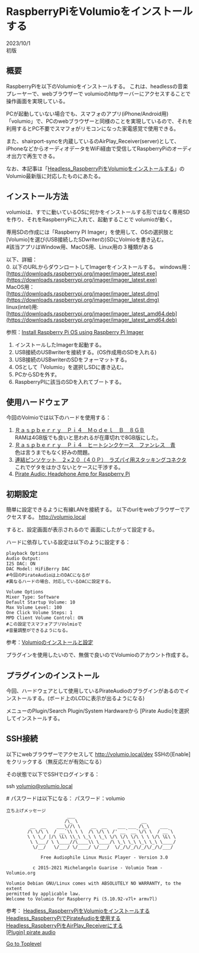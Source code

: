     
# RaspberryPiをVolumioをインストールする  

2023/10/1  
初版    
  
## 概要
RaspberryPiを以下のVolumioをインストールする。
これは、headlessの音楽プレーヤーで、webブラウザーで volumioのhttpサーバーにアクセスすることで操作画面を実現している。  

PCが起動していない場合でも、スマフォのアプリ(iPhone/Android用)「volumio」で、PCのwebブラウザーと同様のことを実現しているので、それを利用するとPC不要でスマフォがリモコンになった家電感覚で使用できる。  

また、shairport-syncを内蔵しているのAirPlay_Receiver(server)として、 iPhoneなどからオーディオデータをWiFi経由で受信してRaspberryPiのオーディオ出力で再生できる。  

なお、本記事は「[Headless_RaspberryPiをVolumioをインストールする](https://beta-notes.way-nifty.com/blog/2020/11/post-11c7cc.html)」のVolumio最新版に対応したものにあたる。 

## インストール方法
volumioは、すでに動いているOSに何かをインストールする形ではなく専用SDを作り、それをRaspberryPiに入れて、起動することで volumioが動く。

専用SDの作成には「Raspberry PI Imager」を使用して、OSの選択肢と[Volumio]を選び(USB接続したSDwriterの)SDにVolmioを書き込む。  
\#該当アプリはWindow用、MacOS用、Linux用の３種類がある　　

以下、詳細：  
0. 以下のURLからダウンロートしてImagerをインストールする。
windows用：    
[https://downloads.raspberrypi.org/imager/imager_latest.exe](https://downloads.raspberrypi.org/imager/imager_latest.exe)  
MacOS用：  
[https://downloads.raspberrypi.org/imager/imager_latest.dmg](https://downloads.raspberrypi.org/imager/imager_latest.dmg)  
linux(intel)用:  
[https://downloads.raspberrypi.org/imager/imager_latest_amd64.deb](https://downloads.raspberrypi.org/imager/imager_latest_amd64.deb)  

参照：[Install Raspberry Pi OS using Raspberry Pi Imager](https://www.raspberrypi.com/software/)  

1. インストールしたImagerを起動する。
1. USB接続のUSBwriterを接続する。(OS作成用のSDを入れる)
1. USB接続のUSBwriterのSDをフォーマットする。  
1. OSとして「Volumio」を選択しSDに書き込む。
1. PCからSDを外す。
1. RaspberryPIに該当のSDを入れてブートする。

## 使用ハードウェア
今回のVolmioでは以下のハードを使用する：  

1. [Ｒａｓｐｂｅｒｒｙ　Ｐｉ４　Ｍｏｄｅｌ　Ｂ　８ＧＢ](https://akizukidenshi.com/catalog/g/gM-15359/)  
 RAMは4GB版でも良いと思われるが在庫切れで8GB版にした。
1. [Ｒａｓｐｂｅｒｒｙ　Ｐｉ４　ヒートシンクケース　ファンレス　青](https://akizukidenshi.com/catalog/g/gP-16424/)    
色は言うまでもなく好みの問題。
1. [連結ピンソケット　２×２０（４０Ｐ）　ラズパイ用スタッキングコネクタ](https://akizukidenshi.com/catalog/g/gC-10702/)  
これでゲタをはかさないとケースに干渉する。
1. [Pirate Audio: Headphone Amp for Raspberry Pi](https://shop.pimoroni.com/products/pirate-audio-headphone-amp?variant=31189750480979)  

## 初期設定

簡単に設定できるように有線LANを接続する。
以下のurlをwebブラウザーでアクセスする。
http://volumio.local

すると、設定画面が表示されるので 
画面にしたがって設定する。

ハードに依存している設定は以下のように設定する：　　
```
playback Options
Audio Output:
I2S DAC: ON
DAC Model: HiFiBerry DAC
#今回のPirateAudioは上のDACになるが
#異なるハードの場合、対応しているDACに設定する。

Volume Options
Mixer Type: Software
Default Startup Volume: 10
Max Volume Level: 100
One Click Volume Steps: 1
MPD Client Volume Control: ON
#この設定でスマフォアプリVolmioで
#音量調整ができるようになる。

```
参考：[Volumioのインストールと設定](https://www.openaudiolab.com/settingvolumio/jp/)  

プラグインを使用したいので、無償で良いのでVolumioのアカウント作成する。

## プラグインのインストール
今回、ハードウェアとして使用しているPirateAudioのプラグインがあるのでインストールする。(ボード上のLCDに表示が出るようになる)


メニューのPlugin/Search Plugin/System Hardwareから
[Pirate Audio]を選択してインストールする。



## SSH接続

以下にwebブラウザーでアクセスして
http://volumio.local/dev
SSHの[Enable]をクリックする（無反応だが有効になる）

その状態で以下でSSHでログインする：

ssh volumio@volumio.local

\# パスワードは以下になる：
パスワード：volumio

```
立ち上げメッセージ
                       ___
                      /\_ \                        __
         __  __    ___\//\ \    __  __    ___ ___ /\_\    ___
        /\ \/\ \  / __`\\ \ \  /\ \/\ \ /' __` __`\/\ \  / __`\
        \ \ \_/ |/\ \L\ \\_\ \_\ \ \_\ \/\ \/\ \/\ \ \ \/\ \L\ \
         \ \___/ \ \____//\____\\ \____/\ \_\ \_\ \_\ \_\ \____/
          \/__/   \/___/ \/____/ \/___/  \/_/\/_/\/_/\/_/\/___/

             Free Audiophile Linux Music Player - Version 3.0

          c 2015-2021 Michelangelo Guarise - Volumio Team - Volumio.org

Volumio Debian GNU/Linux comes with ABSOLUTELY NO WARRANTY, to the extent
permitted by applicable law.
Welcome to Volumio for Raspberry Pi (5.10.92-v7l+ armv7l)

```

参考：
[Headless_RaspberryPiをVolumioをインストールする](https://beta-notes.way-nifty.com/blog/2020/11/post-11c7cc.html) 
[Headless_RaspberryPiでPirateAudioを使用する](https://beta-notes.way-nifty.com/blog/2020/11/post-896215.html)  
[Headless_RaspberryPiをAirPlay_Receiverにする](https://beta-notes.way-nifty.com/blog/2020/11/post-1051ee.html)  
[[Plugin] pirate audio](https://community.volumio.com/t/plugin-pirate-audio/44336)  

[Go to Toplevel](https://xshigee.github.io/web0/)  


